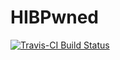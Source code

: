 <!-- README.md is generated from README.Rmd. Please edit that file -->
HIBPwned
========

[![Travis-CI Build Status](https://travis-ci.org/stephlocke/HIBPwned.svg?branch=master)](https://travis-ci.org/stephlocke/HIBPwned)
